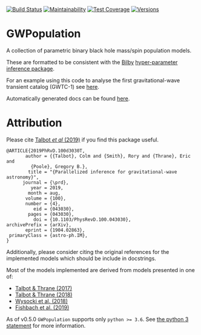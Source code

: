[![Build Status](https://travis-ci.com/ColmTalbot/gwpopulation.svg?branch=master)](https://travis-ci.com/ColmTalbot/gwpopulation)
[![Maintainability](https://api.codeclimate.com/v1/badges/579536603e8e06466e63/maintainability)](https://codeclimate.com/github/ColmTalbot/gwpopulation/maintainability)
[![Test Coverage](https://api.codeclimate.com/v1/badges/579536603e8e06466e63/test_coverage)](https://codeclimate.com/github/ColmTalbot/gwpopulation/test_coverage) [![Versions](https://img.shields.io/pypi/pyversions/gwpopulation.svg)](https://pypi.org/project/gwpopulation/)

# GWPopulation

A collection of parametric binary black hole mass/spin population models.

These are formatted to be consistent with the [Bilby](https://git.ligo.org/lscsoft/bilby) [hyper-parameter inference package](https://lscsoft.docs.ligo.org/bilby/hyperparameters.html).

For an example using this code to analyse the first gravitational-wave transient catalog (GWTC-1) see [here](https://colab.research.google.com/github/ColmTalbot/gwpopulation/blob/master/examples/GWTC1.ipynb).

Automatically generated docs can be found [here](https://colmtalbot.github.io/gwpopulation/).

# Attribution

Please cite [Talbot _et al_ (2019)](https://doi.org/10.1103/PhysRevD.100.043030) if you find this package useful.

```
@ARTICLE{2019PhRvD.100d3030T,
       author = {{Talbot}, Colm and {Smith}, Rory and {Thrane}, Eric and
         {Poole}, Gregory B.},
        title = "{Parallelized inference for gravitational-wave astronomy}",
      journal = {\prd},
         year = 2019,
        month = aug,
       volume = {100},
       number = {4},
          eid = {043030},
        pages = {043030},
          doi = {10.1103/PhysRevD.100.043030},
archivePrefix = {arXiv},
       eprint = {1904.02863},
 primaryClass = {astro-ph.IM},
}
```

Additionally, please consider citing the original references for the implemented models which should be include in docstrings.

Most of the models implemented are derived from models presented in one of:
- [Talbot & Thrane (2017)](https://arxiv.org/abs/1704.08370)
- [Talbot & Thrane (2018)](https://arxiv.org/abs/1801.02699)
- [Wysocki et al. (2018)](https://arxiv.org/abs/1805.06442)
- [Fishbach et al. (2019)](https://arxiv.org/abs/1805.10270)

As of v0.5.0 `GWPopulation` supports only `python >= 3.6`.
See [the python 3 statement](https://python3statement.org/) for more information.
